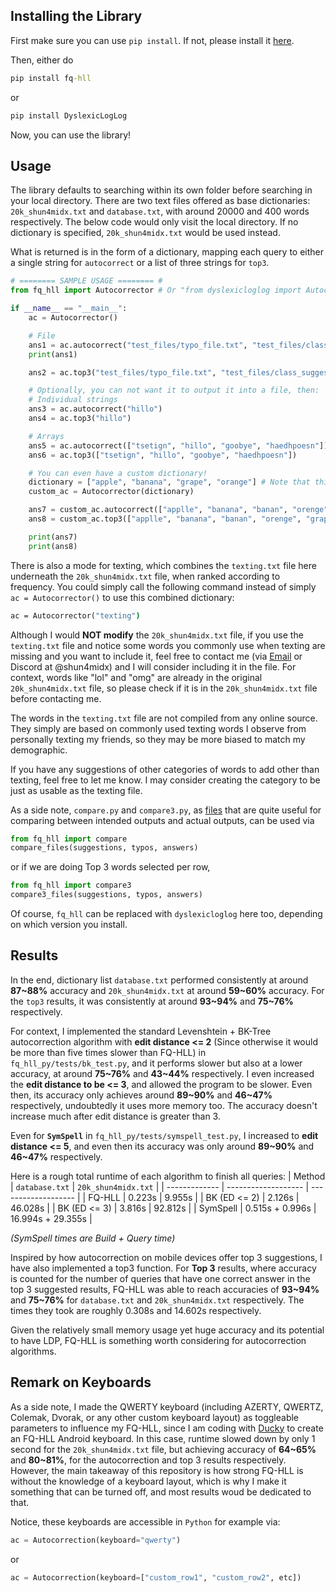 ## Installing the Library
First make sure you can use `pip install`. If not, please install it [here](https://pypi.org/project/pip/).

Then, either do 

```cmd
pip install fq-hll
```

or

```cmd
pip install DyslexicLogLog
````

Now, you can use the library!

## Usage
The library defaults to searching within its own folder before searching in your local directory. There are two text files offered as base dictionaries: `20k_shun4midx.txt` and `database.txt`, with around 20000 and 400 words respectively. The below code would only visit the local directory. If no dictionary is specified, `20k_shun4midx.txt` would be used instead.

What is returned is in the form of a dictionary, mapping each query to either a single string for `autocorrect` or a list of three strings for `top3`. 

```py
# ======== SAMPLE USAGE ======== #
from fq_hll import Autocorrector # Or "from dyslexicloglog import Autocorrector", just choose the one you installed

if __name__ == "__main__":
    ac = Autocorrector()

    # File
    ans1 = ac.autocorrect("test_files/typo_file.txt", "test_files/class_suggestions.txt")
    print(ans1)

    ans2 = ac.top3("test_files/typo_file.txt", "test_files/class_suggestions.txt")

    # Optionally, you can not want it to output it into a file, then:
    # Individual strings
    ans3 = ac.autocorrect("hillo")
    ans4 = ac.top3("hillo")

    # Arrays
    ans5 = ac.autocorrect(["tsetign", "hillo", "goobye", "haedhpoesn"])
    ans6 = ac.top3(["tsetign", "hillo", "goobye", "haedhpoesn"])

    # You can even have a custom dictionary!
    dictionary = ["apple", "banana", "grape", "orange"] # Note that this dictionary would be treated as if it's from most to least frequently used
    custom_ac = Autocorrector(dictionary)

    ans7 = custom_ac.autocorrect(["applle", "banana", "banan", "orenge", "grap", "pineapple"])
    ans8 = custom_ac.top3(["applle", "banana", "banan", "orenge", "grap", "pineapple"])

    print(ans7)
    print(ans8)
```

There is also a mode for texting, which combines the `texting.txt` file here underneath the `20k_shun4midx.txt` file, when ranked according to frequency. You could simply call the following command instead of simply `ac = Autocorrector()` to use this combined dictionary:

```cmd
ac = Autocorrector("texting")
```

Although I would **NOT modify** the `20k_shun4midx.txt` file, if you use the `texting.txt` file and notice some words you commonly use when texting are missing and you want to include it, feel free to contact me (via [Email](mailto:shun4midx@gmail.com) or Discord at @shun4midx) and I will consider including it in the file. For context, words like "lol" and "omg" are already in the original `20k_shun4midx.txt` file, so please check if it is in the `20k_shun4midx.txt` file before contacting me.

The words in the `texting.txt` file are not compiled from any online source. They simply are based on commonly used texting words I observe from personally texting my friends, so they may be more biased to match my demographic. 

If you have any suggestions of other categories of words to add other than texting, feel free to let me know. I may consider creating the category to be just as usable as the texting file.

As a side note, `compare.py` and `compare3.py`, as [files](https://github.com/shun4midx/FQ-HyperLogLog-Autocorrect/tree/main/fq_hll_py/src/fq_hll) that are quite useful for comparing between intended outputs and actual outputs, can be used via 

```py
from fq_hll import compare
compare_files(suggestions, typos, answers)
```

or if we are doing Top 3 words selected per row,

```py
from fq_hll import compare3
compare3_files(suggestions, typos, answers)
```

Of course, `fq_hll` can be replaced with `dyslexicloglog` here too, depending on which version you install.

## Results
In the end, dictionary list `database.txt` performed consistently at around **87~88%** accuracy and `20k_shun4midx.txt` at around **59~60%** accuracy. For the `top3` results, it was consistently at around **93~94%** and **75~76%** respectively.

For context, I implemented the standard Levenshtein + BK-Tree autocorrection algorithm with **edit distance <= 2** (Since otherwise it would be more than five times slower than FQ-HLL) in `fq_hll_py/tests/bk_test.py`, and it performs slower but also at a lower accuracy, at around **75~76%** and **43~44%** respectively. I even increased the **edit distance to be <= 3**, and allowed the program to be slower. Even then, its accuracy only achieves around **89~90%** and **46~47%** respectively, undoubtedly it uses more memory too. The accuracy doesn't increase much after edit distance is greater than 3.

Even for **`SymSpell`** in `fq_hll_py/tests/symspell_test.py`, I increased to **edit distance <= 5**, and even then its accuracy was only around **89~90%** and **46~47%** respectively.

Here is a rough total runtime of each algorithm to finish all queries:
| Method        | `database.txt`      | `20k_shun4midx.txt` |
| ------------- | ------------------- | ------------------- |
| FQ-HLL        | 0.223s              | 9.955s              |
| BK (ED <= 2)  | 2.126s              | 46.028s             |
| BK (ED <= 3)  | 3.816s              | 92.812s             |
| SymSpell      | 0.515s + 0.996s     | 16.994s + 29.355s   |

*(SymSpell times are Build + Query time)*

Inspired by how autocorrection on mobile devices offer top 3 suggestions, I have also implemented a top3 function. For **Top 3** results, where accuracy is counted for the number of queries that have one correct answer in the top 3 suggested results, FQ-HLL was able to reach accuracies of **93~94%** and **75~76%** for `database.txt` and `20k_shun4midx.txt` respectively. The times they took are roughly 0.308s and 14.602s respectively.

Given the relatively small memory usage yet huge accuracy and its potential to have LDP, FQ-HLL is something worth considering for autocorrection algorithms.

## Remark on Keyboards
As a side note, I made the QWERTY keyboard (including AZERTY, QWERTZ, Colemak, Dvorak, or any other custom keyboard layout) as toggleable parameters to influence my FQ-HLL, since I am coding with [Ducky](https://github.com/ducky4life) to create an FQ-HLL Android keyboard. In this case, runtime slowed down by only 1 second for the `20k_shun4midx.txt` file, but achieving accuracy of **64~65%** and **80~81%**, for the autocorrection and top 3 results respectively. However, the main takeaway of this repository is how strong FQ-HLL is without the knowledge of a keyboard layout, which is why I make it something that can be turned off, and most results woud be dedicated to that.

Notice, these keyboards are accessible in `Python` for example via:

```py
ac = Autocorrection(keyboard="qwerty")
```

or

```py
ac = Autocorrection(keyboard=["custom_row1", "custom_row2", etc])
```